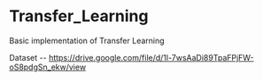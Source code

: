 # Transfer_Learning
Basic implementation of Transfer Learning


Dataset -- https://drive.google.com/file/d/1l-7wsAaDi89TpaFPjFW-oS8pdgSn_ekw/view
